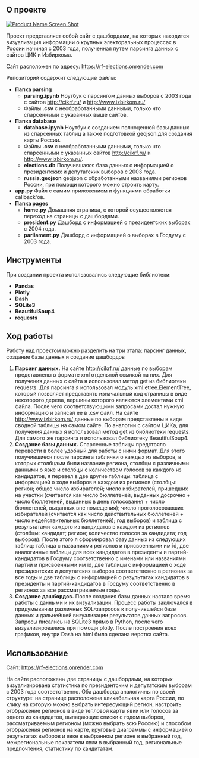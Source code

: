 <!-- ABOUT THE PROJECT -->
## О проекте

[![Product Name Screen Shot][product-screenshot]](https://example.com)

Проект представляет собой сайт с дашбордами, на которых находится визуализация информации о крупных электоральных процессах в России начиная с 2003 года, полученная путем парсинга данных с сайтов ЦИК и Избиркома.

Сайт расположен по адресу: https://rf-elections.onrender.com

Репозиторий содержит следующие файлы:
* **Папка parsing**
   * **parsing.ipynb** Ноутбук с парсингом данных выборов с 2003 года с сайтов http://cikrf.ru/ и http://www.izbirkom.ru/
  * Файлы **.csv** с необработанными данными, только что спарсенными с указанных выше сайтов.
* **Папка database**
  * **database.ipynb** Ноутбук с созданием полноценной базы данных из спарсенных таблиц а также подготовкой geojson для создания карты России.
  * Файлы **.csv** с необработанными данными, только что спарсенными с указанных сайтов http://cikrf.ru/ и http://www.izbirkom.ru/.
  * **elections.db** Получившаяся база данных с информацией о президентских и депутатских выборов с 2003 года.
  * **russia.geojson** geojson с обработанными названиями регионов России, при помощи которого можно строить карту.
* **app.py** Файл с самим приложением и функциями обработки callback'ов.
* **Папка pages**
  * **home.py** Домашняя страница, с которой осуществляется переход на страницы с дашбордами.
  * **president.py** Дашборд с информацией о президентских выборах с 2004 года.
  * **parliament.py** Дашборд с информацией о выборах в Госдуму с 2003 года.




## Инструменты

При создании проекта использовались следующие библиотеки:

* **Pandas**
* **Plotly**
* **Dash**
* **SQLite3**
* **BeautifulSoup4**
* **requests**



## Ход работы
Работу над проектом можно разделить на три этапа: парсинг данных, создание базы данных и создание дашбордов
1. **Парсинг данных.** На сайте http://cikrf.ru/ данные по выборам представлены в формате xml отдельной ссылкой на них. Для получения данных с сайта я использовал метод get из библиотеки requests. Для парсинга я использовал модуль xml.etree.ElementTree, который позволяет представить изначальный код страницы в виде некоторого дерева, вершины которого являются элементами xml файла. После чего соответствующими запросами достал нужную информацию и записал ее в .csv файл. На сайте http://www.izbirkom.ru/ данные по выборам представлены в виде сводной таблицы на самом сайте. По аналогии с сайтом ЦИКа, для получения данных я использовал метод get из библиотеки requests. Для самого же парсинга я использовал библиотеку BeautifulSoup4.
2. **Создание базы данных.**  Спарсенные таблицы предстояло перевести в более удобный для работы с ними формат. Для этого получившиеся после парсинга таблички о каждых из выборов, в которых столбцами были название региона, столбцы с различными данными о явке и столбцы с количеством голосов за каждого из кандидатов, я перевел в две другие таблицы: таблица с информацией о ходе выборов в каждом из регионов (столбцы: регион; общее число избирателей; число избирателей, пришедших на участки (считается как число бюллетеней, выданных досрочно + число бюллетеней, выданных в день голосования + число бюллетеней, выданных вне помещения); число проголосовавших избирателей (считается как число действительных бюллетеней + число недействительных бюллетеней); год выборов) и таблица с результатами каждого из кандидатов в каждом из регионов (столбцы: кандидат; регион; количество голосов за кандидата; год выборов). После этого я сформировал базу данных из следующих таблиц: таблица с названиями регионов и присвоенными им id, две аналогичные таблицы для всех кандидатов в президенты и партий-кандидатов в Госдуму соответственно c именами или названиями партий и присвоенными им id, две таблицы с информацией о ходе президентских и депутатских выборов соответственно в регионах за все годы и две таблицы с информацией о результатах кандидатов в президенты и партий-кандидатов в Госдуму соответственно в регионах за все рассматриваемые годы.
3. **Создание дашбордов.** После создания базы данных настало время работы с данными и их визуализации. Процесс работы заключался в придумывании различных SQL-запросов к получившейся базе данных и дальнейшей визуализации результатов данных запросов. Запросы писались на SQLite3 прямо в Python, после чего визуализировались при помощи plotly. После построения всех графиков, внутри Dash на html была сделана верстка сайта.

<!-- USAGE EXAMPLES -->
## Использование

Сайт: https://rf-elections.onrender.com

На сайте расположены две страницы с дашбордами, на которых визуализирована статистика по президентским и депутатским выборам с 2003 года соответственно. Оба дашборда аналогичны по своей структуре: на странице расположена кликабельная карта России, по клику на которую можно выбрать интересующий регион, настроить отображение регионов в виде тепловой карты явки или голосов за одного из кандидатов, выпадающие списки с годом выборов, рассматриваемым регионом (можно выбрать всю Россию) и способом отображения регионов на карте, круговые диаграммы с информацией о результатах выборов и явке в выбранном регионе в выбранный год, межрегиональные показатели явки в выбранный год, региональные предпочтения, статистику по кандитатам.





<!-- MARKDOWN LINKS & IMAGES -->
<!-- https://www.markdownguide.org/basic-syntax/#reference-style-links -->
[contributors-shield]: https://img.shields.io/github/contributors/othneildrew/Best-README-Template.svg?style=for-the-badge
[contributors-url]: https://github.com/othneildrew/Best-README-Template/graphs/contributors
[forks-shield]: https://img.shields.io/github/forks/othneildrew/Best-README-Template.svg?style=for-the-badge
[forks-url]: https://github.com/othneildrew/Best-README-Template/network/members
[stars-shield]: https://img.shields.io/github/stars/othneildrew/Best-README-Template.svg?style=for-the-badge
[stars-url]: https://github.com/othneildrew/Best-README-Template/stargazers
[issues-shield]: https://img.shields.io/github/issues/othneildrew/Best-README-Template.svg?style=for-the-badge
[issues-url]: https://github.com/othneildrew/Best-README-Template/issues
[license-shield]: https://img.shields.io/github/license/othneildrew/Best-README-Template.svg?style=for-the-badge
[license-url]: https://github.com/othneildrew/Best-README-Template/blob/master/LICENSE.txt
[linkedin-shield]: https://img.shields.io/badge/-LinkedIn-black.svg?style=for-the-badge&logo=linkedin&colorB=555
[linkedin-url]: https://linkedin.com/in/othneildrew
[product-screenshot]: https://ltdfoto.ru/image/Bvl9yL
[Next.js]: https://img.shields.io/badge/next.js-000000?style=for-the-badge&logo=nextdotjs&logoColor=white
[Next-url]: https://nextjs.org/
[React.js]: https://img.shields.io/badge/React-20232A?style=for-the-badge&logo=react&logoColor=61DAFB
[React-url]: https://reactjs.org/
[Vue.js]: https://img.shields.io/badge/Vue.js-35495E?style=for-the-badge&logo=vuedotjs&logoColor=4FC08D
[Vue-url]: https://vuejs.org/
[Angular.io]: https://img.shields.io/badge/Angular-DD0031?style=for-the-badge&logo=angular&logoColor=white
[Angular-url]: https://angular.io/
[Svelte.dev]: https://img.shields.io/badge/Svelte-4A4A55?style=for-the-badge&logo=svelte&logoColor=FF3E00
[Svelte-url]: https://svelte.dev/
[Laravel.com]: https://img.shields.io/badge/Laravel-FF2D20?style=for-the-badge&logo=laravel&logoColor=white
[Laravel-url]: https://laravel.com
[Bootstrap.com]: https://img.shields.io/badge/Bootstrap-563D7C?style=for-the-badge&logo=bootstrap&logoColor=white
[Bootstrap-url]: https://getbootstrap.com
[JQuery.com]: https://img.shields.io/badge/jQuery-0769AD?style=for-the-badge&logo=jquery&logoColor=white
[JQuery-url]: https://jquery.com 
